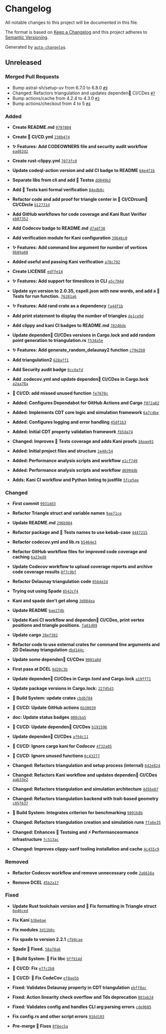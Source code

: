 # Changelog

All notable changes to this project will be documented in this file.

The format is based on [Keep a Changelog](https://keepachangelog.com/en/1.0.0/)
and this project adheres to [Semantic Versioning](https://semver.org/spec/v2.0.0.html).

Generated by [`auto-changelog`](https://github.com/CookPete/auto-changelog).

## Unreleased

### Merged Pull Requests

- Bump astral-sh/setup-uv from 6.7.0 to 6.8.0 [`#9`](https://github.com/acgetchell/causal-dynamical-triangulations/pull/9)
- Changed: Refactors triangulation and updates dependen👷 CI/CDes [`#7`](https://github.com/acgetchell/causal-dynamical-triangulations/pull/7)
- Bump actions/cache from 4.2.4 to 4.3.0 [`#3`](https://github.com/acgetchell/causal-dynamical-triangulations/pull/3)
- Bump actions/checkout from 4 to 5 [`#4`](https://github.com/acgetchell/causal-dynamical-triangulations/pull/4)

### Added

- **Create README.md** [`9797804`](https://github.com/acgetchell/causal-dynamical-triangulations/commit/9797804f4ea9328baeb079117e4771d75965a4d3)

- **Create 👷 CI/CD.yml** [`238b474`](https://github.com/acgetchell/causal-dynamical-triangulations/commit/238b474a553ae6e137e0799a344c0d1289d96672)

- **✨ Features: Add CODEOWNERS file and security audit workflow** [`ead82d2`](https://github.com/acgetchell/causal-dynamical-triangulations/commit/ead82d255ddcb4987d5e4a038e49a11d09b8abc3)

- **Create rust-clippy.yml** [`7073fc0`](https://github.com/acgetchell/causal-dynamical-triangulations/commit/7073fc063b8d61ea931424f1df058a36a2524227)

- **Update codeql-action version and add CI badge to README** [`64e4f1b`](https://github.com/acgetchell/causal-dynamical-triangulations/commit/64e4f1bf1dc72aac588de335de765915d2f05c5a)

- **Separate libs from cli and add 🧪 Testss** [`dd049b3`](https://github.com/acgetchell/causal-dynamical-triangulations/commit/dd049b36e52c2a03062841a500d5b139fdb4a4e9)

- **Add 🧪 Tests kani formal verification** [`84edb8c`](https://github.com/acgetchell/causal-dynamical-triangulations/commit/84edb8c62a17eed6aa725dca26cf43b17b7d6408)

- **Refactor code and add proof for triangle center in 👷 CI/CDrcum👷 CI/CDrcle** [`b12731d`](https://github.com/acgetchell/causal-dynamical-triangulations/commit/b12731d077489b87a6d74286ed5670bcf7140e3a)

- **Add GitHub workflows for code coverage and Kani Rust Verifier** [`eb07352`](https://github.com/acgetchell/causal-dynamical-triangulations/commit/eb07352ade62f0a9212c6a307242958fbb472fba)

- **Add Codecov badge to README.md** [`d7adf30`](https://github.com/acgetchell/causal-dynamical-triangulations/commit/d7adf306080f0fac4a1ecabcd2e7cc78bf503df6)

- **Add verification module for Kani configuration** [`39646c0`](https://github.com/acgetchell/causal-dynamical-triangulations/commit/39646c09a8be071968cc32a89d88451efedc8090)

- **✨ Features: Add command line argument for number of vertices** [`0b89a88`](https://github.com/acgetchell/causal-dynamical-triangulations/commit/0b89a88dec5218f2c3ffb082dc2df7b6a8e65f32)

- **Added useful and passing Kani verification** [`a78c792`](https://github.com/acgetchell/causal-dynamical-triangulations/commit/a78c79240114c3cb5f7dd5babf4295a30d7ae11c)

- **Create LICENSE** [`edffe14`](https://github.com/acgetchell/causal-dynamical-triangulations/commit/edffe14a54601b46ea60d2c301827245ae946090)

- **✨ Features: Add support for timeslices in CLI** [`a5c704d`](https://github.com/acgetchell/causal-dynamical-triangulations/commit/a5c704d248010194851cb6ba7ca2a8a16d541e8e)

- **Update syn version to 2.0.35, cspell.json with new words, and add a 🧪 Tests for run function.** [`76281a6`](https://github.com/acgetchell/causal-dynamical-triangulations/commit/76281a6d5c3af80446056ca560dcecfad2dca5ed)

- **✨ Features: Add rand crate as a dependency** [`fa4df1b`](https://github.com/acgetchell/causal-dynamical-triangulations/commit/fa4df1bec0ff0c2ae7adf144c0cbccdcb8cd44c9)

- **Add print statement to display the number of triangles** [`de1ce9d`](https://github.com/acgetchell/causal-dynamical-triangulations/commit/de1ce9db574e0308fc9aa7c23b74787af83d796f)

- **Add clippy and kani CI badges to README.md** [`78246de`](https://github.com/acgetchell/causal-dynamical-triangulations/commit/78246def33d843ebd036426873e944f9312a46ef)

- **Update dependen👷 CI/CDes versions in Cargo.lock and add random point generation to triangulation.rs** [`f534a5e`](https://github.com/acgetchell/causal-dynamical-triangulations/commit/f534a5e153017c76471fd10a1f8a5fa18cf013d1)

- **✨ Features: Add generate_random_delaunay2 function** [`c79e2b0`](https://github.com/acgetchell/causal-dynamical-triangulations/commit/c79e2b0d5d0ba43638cb3dfac890ef4030cb5522)

- **Add triangulation2** [`628aff1`](https://github.com/acgetchell/causal-dynamical-triangulations/commit/628aff1121305e5bea34b044c0ea58dfb5047baa)

- **Add Security audit badge** [`0cc6efd`](https://github.com/acgetchell/causal-dynamical-triangulations/commit/0cc6efd41d83a8e3affc817bdc20e57f90b8f26f)

- **Add .codecov.yml and update dependen👷 CI/CDes in Cargo.lock** [`a2aa78a`](https://github.com/acgetchell/causal-dynamical-triangulations/commit/a2aa78af4416890f1058ada9e22aadcff6ca9cab)

- **👷 CI/CD: add missed unused function** [`fe7670c`](https://github.com/acgetchell/causal-dynamical-triangulations/commit/fe7670c5c403923b7cfcfce5b972edc0a228687c)

- **Added: Configures Dependabot for GitHub Actions and Cargo** [`f072a82`](https://github.com/acgetchell/causal-dynamical-triangulations/commit/f072a8283cc57039fa0afcfb1f0394a398fb9d94)

- **Added: Implements CDT core logic and simulation framework** [`6a7c4be`](https://github.com/acgetchell/causal-dynamical-triangulations/commit/6a7c4be28dd240f181a79892ea40c961c6d9c441)

- **Added: Configures logging and error handling** [`45df1b3`](https://github.com/acgetchell/causal-dynamical-triangulations/commit/45df1b341a1becde7c0dd2226389ea2f4c3f94c5)

- **Added: Initial CDT property validation framework** [`fb5da74`](https://github.com/acgetchell/causal-dynamical-triangulations/commit/fb5da74a2fe9907bcb6d0f6d3fbca971676fb99f)

- **Changed: Improves 🧪 Tests coverage and adds Kani proofs** [`16aae91`](https://github.com/acgetchell/causal-dynamical-triangulations/commit/16aae91b8c09630f7c3670c6b7d9e898c981517f)

- **Added: Initial project files and structure** [`2e40c54`](https://github.com/acgetchell/causal-dynamical-triangulations/commit/2e40c545f1ebd53d21b979d7a8149eac376b8f68)

- **Added: Performance analysis scripts and workflow** [`e1cf749`](https://github.com/acgetchell/causal-dynamical-triangulations/commit/e1cf7491e860fa98f94de2ed8782dcebf6897f18)

- **Added: Performance analysis scripts and workflow** [`d6994db`](https://github.com/acgetchell/causal-dynamical-triangulations/commit/d6994dbd92ab9ab08d4c10481ee1f2f825adfa2b)

- **Adds: Kani CI workflow and Python linting to justfile** [`5fce5ee`](https://github.com/acgetchell/causal-dynamical-triangulations/commit/5fce5ee6217288b5fe8312d40b47ea5afb92bd3e)

### Changed

- **First commit** [`9931dd3`](https://github.com/acgetchell/causal-dynamical-triangulations/commit/9931dd3ee25483d7872dd79a0899fae3ddc20633)

- **Refactor Triangle struct and variable names** [`9ae71ce`](https://github.com/acgetchell/causal-dynamical-triangulations/commit/9ae71cef1c7ac2dd1284fdc0a94bb40a769fadf1)

- **Update README.md** [`296b984`](https://github.com/acgetchell/causal-dynamical-triangulations/commit/296b984e6dae4d866d88d54f0d0a0d18f89aeca8)

- **Refactor package and 🧪 Tests names to use kebab-case** [`4447215`](https://github.com/acgetchell/causal-dynamical-triangulations/commit/4447215bc82e9b527ad3127298a0e7474625b93c)

- **Refactor codecov.yml and lib.rs** [`b5464e3`](https://github.com/acgetchell/causal-dynamical-triangulations/commit/b5464e3f7b1651e8ab2def6727309c21de4e19e0)

- **Refactor GitHub workflow files for improved code coverage and caching** [`6a23ed8`](https://github.com/acgetchell/causal-dynamical-triangulations/commit/6a23ed8201e975bdaeaf88021777e7cb13db5810)

- **Update Codecov workflow to upload coverage reports and archive code coverage results** [`0f7c9bf`](https://github.com/acgetchell/causal-dynamical-triangulations/commit/0f7c9bfe910e518f79a7eceea0b3cebf4dd9683b)

- **Refactor Delaunay triangulation code** [`0564e2d`](https://github.com/acgetchell/causal-dynamical-triangulations/commit/0564e2df714de4ea980067480e43d52a6bb113d4)

- **Trying out using Spade** [`8542cf4`](https://github.com/acgetchell/causal-dynamical-triangulations/commit/8542cf4dd1736181fefe63fc8d7e1f4640a7eff2)

- **Kani and spade don't get along** [`3d084ea`](https://github.com/acgetchell/causal-dynamical-triangulations/commit/3d084ea5096e71e5e658e7f14fd1e6241c2e1db5)

- **Update README** [`bae27db`](https://github.com/acgetchell/causal-dynamical-triangulations/commit/bae27db4e42e4d2ccddb6de5a52454024d03dad5)

- **Update Kani CI workflow and dependen👷 CI/CDes, print vertex positions and triangle positions.** [`fa01d09`](https://github.com/acgetchell/causal-dynamical-triangulations/commit/fa01d0913ef4ff6a53b9ad09e9e5b35946c7dac9)

- **Update cargo** [`28ef382`](https://github.com/acgetchell/causal-dynamical-triangulations/commit/28ef38207129b36982fbf5d6270449308468dc90)

- **Refactor code to use external crates for command line arguments and 2D Delaunay triangulation** [`dbd144c`](https://github.com/acgetchell/causal-dynamical-triangulations/commit/dbd144c0416ae3178133e81c9adf0f064640d093)

- **Update some dependen👷 CI/CDes** [`9001a8d`](https://github.com/acgetchell/causal-dynamical-triangulations/commit/9001a8d0e6c0dbdf7e32dafe0f1b859dd13ad539)

- **First pass at DCEL** [`8d20c3b`](https://github.com/acgetchell/causal-dynamical-triangulations/commit/8d20c3b9a2caccc5a1b93c9addceba7845f27246)

- **Update dependen👷 CI/CDes in Cargo.toml and Cargo.lock** [`a19ff71`](https://github.com/acgetchell/causal-dynamical-triangulations/commit/a19ff715dad0bb9eab6a44f57b109fce044ade9f)

- **Update package versions in Cargo.lock:** [`22745d3`](https://github.com/acgetchell/causal-dynamical-triangulations/commit/22745d37c77cc386c7b60d6a4e7dadacb2e53cdd)

- **🔧 Build System: update crates** [`cbdb784`](https://github.com/acgetchell/causal-dynamical-triangulations/commit/cbdb78427663bfbf9d2438b2833e0d2b7205bed3)

- **👷 CI/CD: Update GitHub actions** [`6b38039`](https://github.com/acgetchell/causal-dynamical-triangulations/commit/6b380394a8044ce887d686cc0d4245040d83b65b)

- **doc: Update status badges** [`000cba5`](https://github.com/acgetchell/causal-dynamical-triangulations/commit/000cba5d81fc776a17b0098c5abda36ce8586bce)

- **👷 CI/CD: Update dependen👷 CI/CDes** [`b191596`](https://github.com/acgetchell/causal-dynamical-triangulations/commit/b1915961335a446601da417c790fbdd7e46e6268)

- **Update dependen👷 CI/CDes** [`af94c11`](https://github.com/acgetchell/causal-dynamical-triangulations/commit/af94c11f843592118a0a4713344db64fc304a69c)

- **👷 CI/CD: Ignore cargo kani for Codecov** [`4732a05`](https://github.com/acgetchell/causal-dynamical-triangulations/commit/4732a0544abb4f2a155f73290654a4270046c084)

- **👷 CI/CD: Ignore unused functions** [`6c43277`](https://github.com/acgetchell/causal-dynamical-triangulations/commit/6c4327750792c9fe11efb01f26a156115c3460b9)

- **Changed: Refactors triangulation and setup process (internal)** [`642e824`](https://github.com/acgetchell/causal-dynamical-triangulations/commit/642e824666bc30c968e11a12786ca8f36f2de849)

- **Changed: Refactors Kani workflow and updates dependen👷 CI/CDes** [`aab33e2`](https://github.com/acgetchell/causal-dynamical-triangulations/commit/aab33e259e60cd4cf219575c2c4343f0ac75a270)

- **Changed: Refactors triangulation and simulation architecture** [`4d56e07`](https://github.com/acgetchell/causal-dynamical-triangulations/commit/4d56e0734122c3dac90eb8f65637c386af116bbf)

- **Changed: Refactors triangulation backend with trait-based geometry** [`c05f637`](https://github.com/acgetchell/causal-dynamical-triangulations/commit/c05f6378f63176003a4644c50d27ac825b5e4be8)

- **🔧 Build System: Integrates criterion for benchmarking** [`9891b8b`](https://github.com/acgetchell/causal-dynamical-triangulations/commit/9891b8bb423f4bafb25e3a65e076dabdda9e4266)

- **Changed: Refactors triangulation creation and simulation runs** [`ffa6e35`](https://github.com/acgetchell/causal-dynamical-triangulations/commit/ffa6e3597375580abd37c0bf52c225c3dcaeb618)

- **Changed: Enhances 🧪 Testsing and ⚡ Performanceormance infrastructure** [`fc513ac`](https://github.com/acgetchell/causal-dynamical-triangulations/commit/fc513aca4bf90ca1f0c5d65a3d94141ee8604019)

- **Changed: Improves clippy-sarif tooling installation and cache** [`4c455c9`](https://github.com/acgetchell/causal-dynamical-triangulations/commit/4c455c93980883fc24ad33301268673417462c36)

### Removed

- **Refactor Codecov workflow and remove unnecessary code** [`2a6616a`](https://github.com/acgetchell/causal-dynamical-triangulations/commit/2a6616a1756f1ba0f66a722f4c12787a6f3abbfb)

- **Remove DCEL** [`45b2a17`](https://github.com/acgetchell/causal-dynamical-triangulations/commit/45b2a17f0392934b2d8b1dcbc0abe5cb6ea3ab92)

### Fixed

- **Update Rust toolchain version and 🐛 Fix formatting in Triangle struct** [`6e46ced`](https://github.com/acgetchell/causal-dynamical-triangulations/commit/6e46cedc17b8b1fa568b232673462747486586c3)

- **Fix Kani** [`b36e6ae`](https://github.com/acgetchell/causal-dynamical-triangulations/commit/b36e6ae7d43b48b82671003af384ef12d6f22467)

- **Fix modules** [`3d11b0c`](https://github.com/acgetchell/causal-dynamical-triangulations/commit/3d11b0cb90c911f8d2a86b0bc5f3663506757c9d)

- **Fix spade to version 2.2.1** [`cfb0cae`](https://github.com/acgetchell/causal-dynamical-triangulations/commit/cfb0cae055c21087b402a6701daee9b4b8fcbbf7)

- **Spade 🐛 Fixed.** [`58a78a6`](https://github.com/acgetchell/causal-dynamical-triangulations/commit/58a78a6dcfbdcaf849b7a5b7b62077390547d226)

- **🔧 Build System: 🐛 Fix libc** [`9ff914d`](https://github.com/acgetchell/causal-dynamical-triangulations/commit/9ff914dc19e3aff7e67a305400655c2465959d70)

- **👷 CI/CD: Fix** [`e7fc2b8`](https://github.com/acgetchell/causal-dynamical-triangulations/commit/e7fc2b8632a787484a5a3fb3b3da90a627feb83f)

- **👷 CI/CD: 🐛 Fix CodeCov** [`ef8ae5b`](https://github.com/acgetchell/causal-dynamical-triangulations/commit/ef8ae5b2a0991d87d8931b58acff6aa235558724)

- **Fixed: Validates Delaunay property in CDT triangulation** [`ebff8ac`](https://github.com/acgetchell/causal-dynamical-triangulations/commit/ebff8ac6d9bb0c0af8f0219fe85965ba893eaa68)

- **Fixed: Action linearity check overflow and Tds deprecation** [`803ab24`](https://github.com/acgetchell/causal-dynamical-triangulations/commit/803ab248babed019b6aa583100b20ca576a22774)

- **Fixed: Validates config and handles CLI arg parsing errors** [`cde9605`](https://github.com/acgetchell/causal-dynamical-triangulations/commit/cde960597cd5a77f604f3847621da0e814c99a9e)

- **Fix config.rs and other script errors** [`916d103`](https://github.com/acgetchell/causal-dynamical-triangulations/commit/916d1036db4d3d0293dbf09460ceeb2139557c3b)

- **Pre-merge 🐛 Fixes** [`0f6ec5a`](https://github.com/acgetchell/causal-dynamical-triangulations/commit/0f6ec5ab36bd5b32b07eb37d35325f09eaddb59e)
